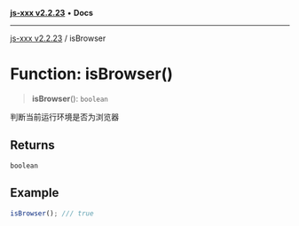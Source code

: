 [**js-xxx v2.2.23**](../README.md) • **Docs**

***

[js-xxx v2.2.23](../README.md) / isBrowser

# Function: isBrowser()

> **isBrowser**(): `boolean`

判断当前运行环境是否为浏览器

## Returns

`boolean`

## Example

```ts
isBrowser(); /// true
```
